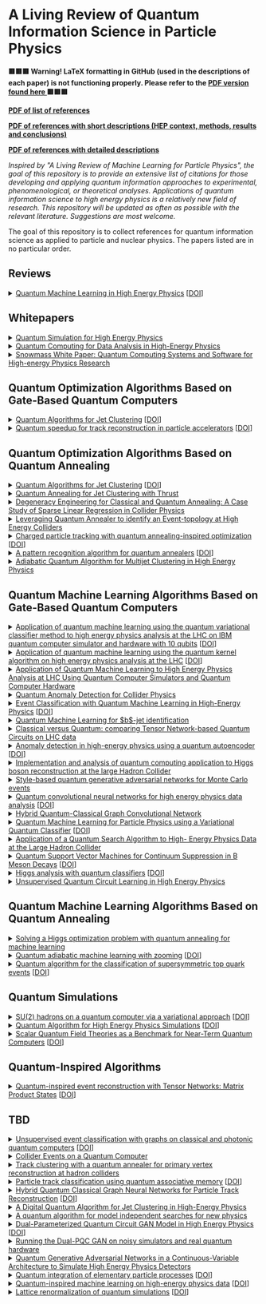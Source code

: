 #  **A Living Review of Quantum Information Science in Particle Physics**


**🟥🟥🟥 Warning! LaTeX formatting in GitHub (used in the descriptions of each paper) is not functioning properly. Please refer to the <a href="https://github.com/PamelaPajarillo/HEPQIS-LivingReview/blob/main/HEPQIS_DETAIL.pdf"> PDF version found here </a> 🟥🟥🟥**


**<a href="https://github.com/PamelaPajarillo/HEPQIS-LivingReview/blob/main/HEPQIS_LIST.pdf"> PDF of list of references </a>**


**<a href="https://github.com/PamelaPajarillo/HEPQIS-LivingReview/blob/main/HEPQIS_BRIEF.pdf"> PDF of references with short descriptions (HEP context, methods, results and conclusions) </a>**


**<a href="https://github.com/PamelaPajarillo/HEPQIS-LivingReview/blob/main/HEPQIS_DETAIL.pdf"> PDF of references with detailed descriptions </a>**

*Inspired by "A Living Review of Machine Learning for Particle Physics", the goal of this repository is to provide an extensive list of citations for those developing and applying quantum information approaches to experimental, phenomenological, or theoretical analyses.  Applications of quantum information science to high energy physics is a relatively new field of research.  This repository will be updated as often as possible with the relevant literature.  Suggestions are most welcome.*

The goal of this repository is to collect references for quantum information science as applied to particle and nuclear physics. The papers listed are in no particular order. 

##  **Reviews**

<details>
<summary> <a href="https://arxiv.org/abs/2005.08582"> Quantum Machine Learning in High Energy Physics</a> [<a href="https://doi.org/10.1088/2632-2153/abc17d">DOI</a>]</summary>

+ <em><strong>HEP Context:</strong></em> <em>Di-photon event classification, galaxy morphology classification, particle track reconstruction, and signal-background discrimination with the SUSY data set</em>
+ <em><strong>Methods:</strong></em> <em>Quantum machine learning using quantum annealing, restrictive Boltzmann machines, quantum graph networks, and variational quantum circuits</em>
+ <em><strong>Results and Conclusions:</strong></em> <em>This paper presents several papers on performing classification using quantum machine learning. The studies presented some of the challenges faced, such as the restrictive problem formulation for quantum annealers and the limited performance due to hardware restrictions for quantum-circuit-based machine learning.</em>

This review presents papers using quantum machine learning (QML) to perform classification with quantum annealing, restricted Boltzmann machines, quantum graph networks and variational quantum circuits. One of the main challenges of quantum annealing is its restrictive formulation (i.e rephrasing the loss function into a Quadratic Unconstrained Binary (QUBO) problem). Quantum-circuit-based machine learning is still at limited performance because of quantum device limitations. This review also discusses implementing QML directly on quantum data and practical considerations of experimenting with quantum annealers and quantum circuits.

</details>



##  **Whitepapers**

<details>
<summary> <a href="https://arxiv.org/abs/2204.03381"> Quantum Simulation for High Energy Physics</a></summary>

+ <em><strong>HEP Context:</strong></em> <em>TBD</em>
+ <em><strong>Methods:</strong></em> <em>TBD</em>
+ <em><strong>Results and Conclusions:</strong></em> <em>TBD</em>

TBD

</details>

<details>
<summary> <a href="https://arxiv.org/abs/2203.08805"> Quantum Computing for Data Analysis in High-Energy Physics</a></summary>

+ <em><strong>HEP Context:</strong></em> <em>Object reconstruction (tracking problem and  thrust for jet clustering), signal-background discrimination, detector simulations, and Monte Carlo event generation</em>
+ <em><strong>Methods:</strong></em> <em>Amplitude amplification (generalization of Grover's algorithm), quantum annealing, hybrid quantum-classical neural networks, variational quantum circuits, quantum support vector machines, quantum convolutional neural networks, quantum variational autoencoders, and quantum generative models (quantum generative adversarial network and quantum circuit born machine)</em>
+ <em><strong>Results and Conclusions:</strong></em> <em><strong>In object reconstruction:</strong> ; <strong>In classification:</strong> the quantum implentation of the Combinatorial Kalman Filter based on amplitude amplification has a rigorous proof of quantum speedup, however; <strong>In detector simulations and Monte Carlo event generation:</strong> ; <strong>Challenges and prospects:</strong> </em>

TBD

</details>

<details>
<summary> <a href="https://arxiv.org/abs/2203.07091"> Snowmass White Paper: Quantum Computing Systems and Software for High-energy Physics Research</a></summary>

+ <em><strong>HEP Context:</strong></em> <em>TBD</em>
+ <em><strong>Methods:</strong></em> <em>TBD</em>
+ <em><strong>Results and Conclusions:</strong></em> <em>TBD</em>

TBD

</details>



##  **Quantum Optimization Algorithms Based on Gate-Based Quantum Computers**

<details>
<summary> <a href="https://arxiv.org/abs/1908.08949"> Quantum Algorithms for Jet Clustering</a> [<a href="https://doi.org/10.1103/PhysRevD.101.094015">DOI</a>]</summary>

+ <em><strong>HEP Context:</strong></em> <em>Thrust, an event shape whose optimum corresponds to the most jet-like separating plane among a set of particles, focusing on the case of electron-positron collisions</em>
+ <em><strong>Methods:</strong></em> <em>1) Created a quantum algorithm based on quantum annealing (enconded optimization problem as a QUBO problem); 2) Created quantum algorithm based on Grover search and describes two computing models, sequential model and parallel model, for loading classical data into quantum memory.</em>
+ <em><strong>Results and Conclusions:</strong></em> <em>The overhead of data loading must be carefully considered when evaluating the potential for quantum speedups on classical datasets.</em>

TBD

</details>

<details>
<summary> <a href="https://arxiv.org/abs/2104.11583"> Quantum speedup for track reconstruction in particle accelerators</a> [<a href="https://doi.org/10.1103/PhysRevD.105.076012">DOI</a>]</summary>

+ <em><strong>HEP Context:</strong></em> <em>Track reconstruction</em>
+ <em><strong>Methods:</strong></em> <em>TBD</em>
+ <em><strong>Results and Conclusions:</strong></em> <em>This paper identifies the four fundamental routines in local track reconstruction methods: seeding, track building, cleaning, and selection. </em>

TBD

</details>



##  **Quantum Optimization Algorithms Based on Quantum Annealing**

<details>
<summary> <a href="https://arxiv.org/abs/1908.08949"> Quantum Algorithms for Jet Clustering</a> [<a href="https://doi.org/10.1103/PhysRevD.101.094015">DOI</a>]</summary>

+ <em><strong>HEP Context:</strong></em> <em>Thrust, an event shape whose optimum corresponds to the most jet-like separating plane among a set of particles, focusing on the case of electron-positron collisions</em>
+ <em><strong>Methods:</strong></em> <em>1) Created a quantum algorithm based on quantum annealing (enconded optimization problem as a QUBO problem); 2) Created quantum algorithm based on Grover search and describes two computing models, sequential model and parallel model, for loading classical data into quantum memory.</em>
+ <em><strong>Results and Conclusions:</strong></em> <em>The overhead of data loading must be carefully considered when evaluating the potential for quantum speedups on classical datasets.</em>

TBD

</details>

<details>
<summary> <a href="https://arxiv.org/abs/2205.02814"> Quantum Annealing for Jet Clustering with Thrust</a></summary>

+ <em><strong>HEP Context:</strong></em> <em>TBD</em>
+ <em><strong>Methods:</strong></em> <em>TBD</em>
+ <em><strong>Results and Conclusions:</strong></em> <em>TBD</em>

TBD

</details>

<details>
<summary> <a href="https://arxiv.org/abs/2205.10375"> Degeneracy Engineering for Classical and Quantum Annealing: A Case Study of Sparse Linear Regression in Collider Physics</a></summary>

+ <em><strong>HEP Context:</strong></em> <em>TBD</em>
+ <em><strong>Methods:</strong></em> <em>TBD</em>
+ <em><strong>Results and Conclusions:</strong></em> <em>TBD</em>

TBD

</details>

<details>
<summary> <a href="https://arxiv.org/abs/2111.07806"> Leveraging Quantum Annealer to identify an Event-topology at High Energy Colliders</a></summary>

+ <em><strong>HEP Context:</strong></em> <em>TBD</em>
+ <em><strong>Methods:</strong></em> <em>TBD</em>
+ <em><strong>Results and Conclusions:</strong></em> <em>TBD</em>

TBD

</details>

<details>
<summary> <a href="https://arxiv.org/abs/1908.04475"> Charged particle tracking with quantum annealing-inspired optimization</a> [<a href="https://doi.org/10.1007/s42484-021-00054-w">DOI</a>]</summary>

+ <em><strong>HEP Context:</strong></em> <em>TBD</em>
+ <em><strong>Methods:</strong></em> <em>TBD</em>
+ <em><strong>Results and Conclusions:</strong></em> <em>TBD</em>

TBD

</details>

<details>
<summary> <a href="https://arxiv.org/abs/1902.08324"> A pattern recognition algorithm for quantum annealers</a> [<a href="https://doi.org/10.1007/s41781-019-0032-5">DOI</a>]</summary>

+ <em><strong>HEP Context:</strong></em> <em>Pattern recognition for track reconstruction using the TrackML dataset, relevant for analysis at the HL-LHC</em>
+ <em><strong>Methods:</strong></em> <em>TBD</em>
+ <em><strong>Results and Conclusions:</strong></em> <em>TBD</em>

TBD

</details>

<details>
<summary> <a href="https://arxiv.org/abs/2012.14514"> Adiabatic Quantum Algorithm for Multijet Clustering in High Energy Physics</a></summary>

+ <em><strong>HEP Context:</strong></em> <em>Jet clustering</em>
+ <em><strong>Methods:</strong></em> <em>TBD</em>
+ <em><strong>Results and Conclusions:</strong></em> <em>TBD</em>

TBD

</details>



##  **Quantum Machine Learning Algorithms Based on Gate-Based Quantum Computers**

<details>
<summary> <a href="https://arxiv.org/abs/2012.11560"> Application of quantum machine learning using the quantum variational classifier method to high energy physics analysis at the LHC on IBM quantum computer simulator and hardware with 10 qubits</a> [<a href="https://doi.org/10.1088/1361-6471/ac1391">DOI</a>]</summary>

+ <em><strong>HEP Context:</strong></em> <em>Signal-background discrimination, where signal events are $t\bar{t}H$ ($H\rightarrow\gamma\gamma$) and $H\rightarrow\mu\mu$, and background events are dominant Standard Model processes</em>
+ <em><strong>Methods:</strong></em> <em>Variational quantum circuits</em>
+ <em><strong>Results and Conclusions:</strong></em> <em>TBD</em>

Using IBM gate-based quantum computers, the quantum variational classifier method is applied to the $t\bar{t}H$ (examines the Higgs coupling to the top quark) and $H\rightarrow\mu\mu$ (examines the Higgs coupling to second-generation fermions) analyses, with the goal of classifying physics events of interest from background events. Using event generators to produce signal and background events for $t\bar{t}H$ and $H\rightarrow\mu\mu$, a Principal Component Analysis (PCA) method converts kinematic variables to a smaller amount of variables so that the number of encoded variables is equal to the number of available qubits. Then, a feature map circuit which encodes the input data $\vec{x}$ into a quantum state is applied. A quantum variational circuit $W(\vec{\theta})$ which is parametrized by gate angles $\vec{\theta}$ is then applied. Finally, the qubit state is measured in the computational basis and the output state is classified as either signal or background through the action of a diagonal operator in the standard basis. To train the quantum variational circuit $W(\vec{\theta})$ for the optimized parameters $\vec{\theta}$, a set of input data and its labels are used. With 100 training events, 100 test events, and 10 encoded variables, the AUC of IBM's quantum computer simulator that includes a noise model with 10 qubits are similar to the AUC of a classical support vector machine (SVM) and a boosted decision tree (BDT) classifier. The quantum variational classifier is then employed on two of IBM's quantum computers, and the results show that the quantum computer and quantum simulator are in good agreement, however, the run time on the quantum computer is longer than the classical machine learning algorithms due to the limitations in quantum hardware. The paper concludes by stating that the use of quantum machine learning could potentially offer an advantage with the rapid advances in quantum computing technology.

</details>

<details>
<summary> <a href="https://arxiv.org/abs/2104.05059"> Application of quantum machine learning using the quantum kernel algorithm on high energy physics analysis at the LHC</a> [<a href="https://doi.org/10.1103/PhysRevResearch.3.033221">DOI</a>]</summary>

+ <em><strong>HEP Context:</strong></em> <em>Signal-background discrimination, where signal events are $t\bar{t}H$ ($H\rightarrow\gamma\gamma$), and background events are dominant Standard Model processes</em>
+ <em><strong>Methods:</strong></em> <em>Support vector machine with a quantum kernel estimator (QSVM-Kernel)</em>
+ <em><strong>Results and Conclusions:</strong></em> <em>TBD</em>

To classify signal and background events in the $t\bar{t}H$ analysis, the use of a support vector machine (SVM) with a quantum kernel estimator (QSVM-Kernel) is explored. A major limitation of the classical SVM is evaluating the similarity between any two data points in a large feature space is computationally expensive. The QSVM-Kernel algorithm exploits the quantum state space as a direct representation of the feature space, which gives rise to kernel functions that are hard to calculate classically, but are efficiently evaluated using quantum kernels. The QSVM-Kernel algorithm is the following: (1) Using a Quantum Feature Map function, map classical data to a quantum state; (2) Calculate the similarity between any two data points using a quantum computer; and finally (3) To find the separate hyperplane, use the kernel entries. This algorithm is then applied to separate between $t\bar{t}H$ (signal) and non-resonant di-photons (background). The quantum simulators used in this paper are from IBM, Google, and Amazon, all of which model the noiseless execution of their respective quantum computer hardware. The performance of these quantum simulators, using 15 qubits and 60 independent datasets of 20000 training events and 20000 testing events, are similar to the performance of a classical SVM and a classical BDT. The QSVM-Kernel algorithm is then implemented on IBM's quantum processor. The mean performance of QSVM-Kernel on IBM's quantum processor and IBM's quantum computer simulator is about 5\% lower. This difference is expected due to hardware noise. The results on IBM's quantum processor does approach the performance of IBM's quantum computer simulator. The paper concludes that the running time is expected to be reduced with improved quantum hardware and predicts that quantum machine learning could potentially become a powerful tool for HEP data analyses.

</details>

<details>
<summary> <a href="https://doi.org/10.22323/1.398.0842"> Application of Quantum Machine Learning to High Energy Physics Analysis at LHC Using Quantum Computer Simulators and Quantum Computer Hardware</a></summary>

+ <em><strong>HEP Context:</strong></em> <em>Signal-background discrimination, where signal events are $t\bar{t}H$ ($H\rightarrow\gamma\gamma$), and background events are dominant Standard Model processes</em>
+ <em><strong>Methods:</strong></em> <em>Variational Quantum Circuits (VQC), Quantum Support Vector Machine Kernel (QSVM-Kernel), and Quantum Neural Network (QNN)</em>
+ <em><strong>Results and Conclusions:</strong></em> <em>TBD</em>

TBD

</details>

<details>
<summary> <a href="https://arxiv.org/abs/2206.08391"> Quantum Anomaly Detection for Collider Physics</a></summary>

+ <em><strong>HEP Context:</strong></em> <em>Anomaly detection in the four-lepton final state</em>
+ <em><strong>Methods:</strong></em> <em>Variational Quantum Circuits (VQC) and Quantum Circuit Learning (QCL)</em>
+ <em><strong>Results and Conclusions:</strong></em> <em>After comparing VQC and QCL to traditional classical machine learning algorithms, this paper states that there is no evidence that quantum machine learning provides any advantage to classical machine learning.</em>

From the studies in Quantum Machine Learning (QML) in high energy physics, one of the common themes is it seems to outperform classical machine learning (CML) with small training datasets. This paper studies the feasibility of anomaly detection in collider physics. The approach in signal model-independent anomaly detection is to train a classifier to distinguish data from an accurate prediction of the background, which is a form of weakly/semi-supervised learning. One of the final states that is precisely known is the four charged lepton final states. The current approach use Monte Carlo (MC) simulations to estimate the background, however this is signal model-specific and does not easily extend to other models. The two QML methods that are analyzed in this paper are Variational Quantum Circuits (VQC) and Quantum Circuit Learning (QCL), which are both implementations of parametrized quantum circuits where the rotation angles are optimized using classical methods and only differ in the encoding of classical data and the parameterization. The approach for both methods is as follows: (1) Scale the input features $x_{i}$ such that the arguments for some unitary function $U(x_{i})$ are valid angles; (2) Initialize qubits with $ \vert 0 \rangle \vert 0 \rangle \ldots \vert 0 \rangle $; (3) Apply $U_{in}(x_{i})$ to each $i^{\text{th}}$ qubit. This step encodes classical input data into quantum states; (4) Apply a unitary circuit $U(\theta)$ where $\theta$ are the trainable weights of the circuit; (5) Measure the output values from the circuit and evaluate the loss function; (6) Repeat steps (2)-(5) $n$ times updating $\theta$ such that it minimizes the loss function. $U_{in}(x)$ for VQC consists of rotation gates $R_{Y}(x_{i})$, whereas $U_{in}(x)$ for QCL consists of Hadamard gates followed by rotation gates $R_{Y}(\arcsin(x_{i}))$ and $R_{Z}(\arccos(x_{i}^{2}))$ and CNOT gates. $U(\theta)$ consists of rotation gates followed by CNOT gates, whereas $U(\theta)$ consists of time evolution of operation based on the Ising model Hamiltonian followed by rotation gates $R_{Y}(\theta)$ and $R_{Z}(\theta)$. These methods are compared against two neural networks implemented in TensorFlow. The results show that there is no evidence that QML provides any advantage over CML.

</details>

<details>
<summary> <a href="https://arxiv.org/abs/2002.09935"> Event Classification with Quantum Machine Learning in High-Energy Physics</a> [<a href="https://doi.org/10.1007/s41781-020-00047-7">DOI</a>]</summary>

+ <em><strong>HEP Context:</strong></em> <em>Signal-background discrimination, where the signal is a SUSY process, in particular, a chargino-pair production via a Higgs boson, where the final state has two charged leptons and missing transverse momentum. The background event is a $W$ boson pair production $WW$ where each $W$ decays into a charged lepton and a neutrino.</em>
+ <em><strong>Methods:</strong></em> <em>Variational Quantum Circuits (VQC) and Quantum Circuit Learning (QCL)</em>
+ <em><strong>Results and Conclusions:</strong></em> <em>TBD</em>

In this paper, two quantum machine learning (QML) algorithms based on gate-based quantum computers, in particular variational quantum algorithms, Quantum Circuit Learning (QCL) and Variational Quantum Classification (VQC) are analyzed in the context of signal-background discrimination, where signal is an event originating from new physics beyond the Standard Model and background is an event originating from Standard Model processes. In this case, the signal event is a chargino-pair production via a Higgs boson, where the final state has two charged leptons and missing transverse momentum. The background event is a $W$ boson pair production $WW$ where each $W$ decays into a charged lepton and a neutrino. Both variational quantum algorithms have 3 steps: (1) quantum gates $U_{in}(\vec{x})$ to encode classical input data $\vec{x}$ into quantum states; (2) quantum gates $U(\vec{\theta})$ to produce output states used for supervised learning parametrized by a set of free parameters $\theta$ which will be optimized to model input training data; (3) measurement gates to obtain output values which will be compared by the labels $\vec{y}$. These steps are repeated $N$ times, tuning $\vec{\theta}$ using a classical computer by minimizing a loss function. In QCL, $U_{in}(\vec{x})$ is composed of a series of single qubit rotation gates $R_{Y}$ and $R_{Z}$, where the angles of the rotations gates are $\arcsin(\vec{x})$ and $\arccos(\vec{x}^2)$ where $\vec{x}$ is the normalized within $[-1,1]$. In VQC, $U_{in}(\vec{x})$ is characterized by a set of Hadamard gates and rotation gates with angles from the input data $\vec{x}$. In QCL, $U(\theta)$ is constructed by a time evolution gate denoted $e^{-iHt}$, where $H$ is the Hamiltonian of an Ising model and a series of $R_{X}$, $R_{Y}$, and $R_{Z}$ gates with angles as the arguments. In VQC, $U(\theta)$ is comprised of Hadamard, CNOT, and single-qubit rotation gates $R_{Y}$ and $R_{Z}$. A deep neural network (DNN) and a boosted decision tree (BDT) are used as benchmark tools for comparison with the performances of QCL and VQC. The VQC algorithm is performed on a quantum circuit simulator called Qulacs. The VQC algorithm is performed on a quantum circuit simulator Qiskit Aqua and on IBM's quantum computer. The performance of the QCL algorithms on quantum simulators is characterized by a relatively flat AUC as a function of the number of training events. The AUC for QCL is higher than the AUC for BDT and DNN for a low number of training events, however, for high training events, the performance for BDT and DNN surpasses QCL. The VQC algorithm has been tested on IBM's quantum computer, and the performance is similar to that of the quantum simulator. However, there is an increase in uncertainty due to hardware noise. Other QCL and VQC models are tested, which do not show any improvement to the nominal QCL and VQC models. The behavior that variational quantum algorithms does better with a small number of training data could be considered as a possible advantage over classical machine learning.

</details>

<details>
<summary> <a href="https://arxiv.org/abs/2202.13943"> Quantum Machine Learning for $b$-jet identification</a></summary>

+ <em><strong>HEP Context:</strong></em> <em>TBD</em>
+ <em><strong>Methods:</strong></em> <em>TBD</em>
+ <em><strong>Results and Conclusions:</strong></em> <em>TBD</em>

TBD

</details>

<details>
<summary> <a href="https://arxiv.org/abs/2202.10471"> Classical versus Quantum: comparing Tensor Network-based Quantum Circuits on LHC data</a></summary>

+ <em><strong>HEP Context:</strong></em> <em>TBD</em>
+ <em><strong>Methods:</strong></em> <em>TBD</em>
+ <em><strong>Results and Conclusions:</strong></em> <em>TBD</em>

TBD

</details>

<details>
<summary> <a href="https://arxiv.org/abs/2112.04958"> Anomaly detection in high-energy physics using a quantum autoencoder</a> [<a href="https://doi.org/10.1103/PhysRevD.105.095004">DOI</a>]</summary>

+ <em><strong>HEP Context:</strong></em> <em>TBD</em>
+ <em><strong>Methods:</strong></em> <em>TBD</em>
+ <em><strong>Results and Conclusions:</strong></em> <em>TBD</em>

TBD

</details>

<details>
<summary> <a href="https://doi.org/10.1038/s41598-021-01552-4"> Implementation and analysis of quantum computing application to Higgs boson reconstruction at the large Hadron Collider</a></summary>

+ <em><strong>HEP Context:</strong></em> <em>TBD</em>
+ <em><strong>Methods:</strong></em> <em>TBD</em>
+ <em><strong>Results and Conclusions:</strong></em> <em>TBD</em>

TBD

</details>

<details>
<summary> <a href="https://arxiv.org/abs/2110.06933"> Style-based quantum generative adversarial networks for Monte Carlo events</a></summary>

+ <em><strong>HEP Context:</strong></em> <em>TBD</em>
+ <em><strong>Methods:</strong></em> <em>TBD</em>
+ <em><strong>Results and Conclusions:</strong></em> <em>TBD</em>

TBD

</details>

<details>
<summary> <a href="https://arxiv.org/abs/2012.12177"> Quantum convolutional neural networks for high energy physics data analysis</a> [<a href="https://doi.org/10.1103/PhysRevResearch.4.013231">DOI</a>]</summary>

+ <em><strong>HEP Context:</strong></em> <em>Classification of $\mu^+$, $e^-$, $\pi^+$, and $p$ at the Liquid Argon Time Projection Chamber (LArTPC) at Deep Undergroudn Neutrino Experiment (DUNE)</em>
+ <em><strong>Methods:</strong></em> <em>Quantum Convolutional Neural Network (QCNN)</em>
+ <em><strong>Results and Conclusions:</strong></em> <em>TBD</em>

TBD

</details>

<details>
<summary> <a href="https://arxiv.org/abs/2101.06189"> Hybrid Quantum-Classical Graph Convolutional Network</a></summary>

+ <em><strong>HEP Context:</strong></em> <em>Classification of $\mu^+$, $e^-$, $\pi^+$, and $p$ at the Liquid Argon Time Projection Chamber (LArTPC) at Deep Undergroudn Neutrino Experiment (DUNE)</em>
+ <em><strong>Methods:</strong></em> <em>Hybrid Quantum-Classical Graph Convolutional Neural Network (QGCNN)</em>
+ <em><strong>Results and Conclusions:</strong></em> <em>TBD</em>

TBD

</details>

<details>
<summary> <a href="https://arxiv.org/abs/2010.07335"> Quantum Machine Learning for Particle Physics using a Variational Quantum Classifier</a> [<a href="https://doi.org/10.1007/JHEP02(2021)212">DOI</a>]</summary>

+ <em><strong>HEP Context:</strong></em> <em>Signal-background discrimination, where the background is $pp \rightarrow t\bar{t}$ events, and the signal is $pp \rightarrow Z' \rightarrow t\bar{t}$ events</em>
+ <em><strong>Methods:</strong></em> <em>Variational Quantum Classifier (VQC)</em>
+ <em><strong>Results and Conclusions:</strong></em> <em>TBD</em>

TBD

</details>

<details>
<summary> <a href="https://arxiv.org/abs/2010.00649"> Application of a Quantum Search Algorithm to High- Energy Physics Data at the Large Hadron Collider</a></summary>

+ <em><strong>HEP Context:</strong></em> <em>Detection of the exotic decays of Higgs boson used in Dark Sector searches ($H \rightarrow ZZ_d \rightarrow 4l$</em>
+ <em><strong>Methods:</strong></em> <em>Grover's Algorithm</em>
+ <em><strong>Results and Conclusions:</strong></em> <em>TBD</em>

TBD

</details>

<details>
<summary> <a href="https://arxiv.org/abs/2103.12257"> Quantum Support Vector Machines for Continuum Suppression in B Meson Decays</a> [<a href="https://doi.org/10.1007/s41781-021-00075-x">DOI</a>]</summary>

+ <em><strong>HEP Context:</strong></em> <em>Signal-background classification, where signal is $B\bar{B}$ pair events, and background is $q\bar{q}$ pair events</em>
+ <em><strong>Methods:</strong></em> <em>Quantum Support Vector Machine (QSVM)</em>
+ <em><strong>Results and Conclusions:</strong></em> <em>TBD</em>

TBD

</details>

<details>
<summary> <a href="https://arxiv.org/abs/2104.07692"> Higgs analysis with quantum classifiers</a> [<a href="https://doi.org/10.1051/epjconf/202125103070">DOI</a>]</summary>

+ <em><strong>HEP Context:</strong></em> <em>Classification of $t\bar{t}H(b\bar{b}$ (signal) and $t\bar{t}b\bar{b}$ (background)</em>
+ <em><strong>Methods:</strong></em> <em>Quantum Support Vector Machine (QSVM) and Variational Quantum Circuit (VQC)</em>
+ <em><strong>Results and Conclusions:</strong></em> <em>TBD</em>

TBD

</details>

<details>
<summary> <a href="https://arxiv.org/abs/2203.03578"> Unsupervised Quantum Circuit Learning in High Energy Physics</a></summary>

+ <em><strong>HEP Context:</strong></em> <em>TBD</em>
+ <em><strong>Methods:</strong></em> <em>Quantum Circuit Born Machines (QCBM)</em>
+ <em><strong>Results and Conclusions:</strong></em> <em>TBD</em>

TBD

</details>



##  **Quantum Machine Learning Algorithms Based on Quantum Annealing**

<details>
<summary> <a href="https://doi.org/10.1038/nature24047"> Solving a Higgs optimization problem with quantum annealing for machine learning</a></summary>

+ <em><strong>HEP Context:</strong></em> <em>TBD</em>
+ <em><strong>Methods:</strong></em> <em>TBD</em>
+ <em><strong>Results and Conclusions:</strong></em> <em>TBD</em>

Using D-Wave's programmable quantum annealer, this paper explores quantum annealing for machine learning (QAML). The paper shows that quantum and classical annealing-based classifiers perform comparably with no clear advantage to traditional machine learning methods, including deep neural network (DNN) and an ensemble of boosted decision trees (BDTs), to solve a Higgs signal-background discrimination machine learning optimimzation problem, which identifies features from a pair of photons correspond to a decay from the Higgs or other Standard Model processes. The inputs of the weak binary classifiers are the encoded transverse momentum of photons and the correlations between the two photons. The strong classifier is then constructed from a linear combination of weak classifiers, where the weights are obtained through an optimization problem, which must have a mapping to a quadratic unconstrained binary optimization (QUBO) problem. This classifier is resistant to overfitting, since due to noise, the D-Wave quantum annealer will avoid the global minimum of the loss functional, and it has a slight advantage over BDT and DNN with a smaller training dataset.

</details>

<details>
<summary> <a href="https://arxiv.org/abs/1908.04480"> Quantum adiabatic machine learning with zooming</a> [<a href="https://doi.org/10.1103/PhysRevA.102.062405">DOI</a>]</summary>

+ <em><strong>HEP Context:</strong></em> <em>TBD</em>
+ <em><strong>Methods:</strong></em> <em>TBD</em>
+ <em><strong>Results and Conclusions:</strong></em> <em>TBD</em>

Inspired by quantum annealing for machine learning (QAML), which constructs a strong classifier from a linear combination of weak binary classifiers. this paper proposes a variant called QAML-Z, where the binary classifiers are modified to continuous real values by performing a search on the real numbers. This works by zooming into a region of the energy surface and iteratively perform quantum annealing to an augmented set of weak classifiers, which then makes a strong classifier. The iteration rule that gives the weight of each classifier consists of shifting the value of mean based on the spin of the qubit then narrowing the search breadth. The zooming algorithm increases the probability of overfitting, so the authors of the paper propose regularizing the iterative process by applying a bit flip between each iteration with monotonically decreasing probability. This effectively prevents the strong classifier from overfitting and overcomes getting out of a local minima. The QAML-Z algorithm is applied to the Higgs optimization problem, where features of a diphoton event must be identified in order to classify events as a Higgs decay or other Standard Model processes. QAML-Z does not show an obvious advantage over traditional machine learning methods, including deep neural networks (DNNs) and boosted decision trees (BDTs), however, its performance surpasses the QAML algorithm and simulated annealing with zooming.

</details>

<details>
<summary> <a href="https://arxiv.org/abs/2106.00051"> Quantum algorithm for the classification of supersymmetric top quark events</a> [<a href="https://doi.org/10.1103/PhysRevD.104.096004">DOI</a>]</summary>

+ <em><strong>HEP Context:</strong></em> <em>TBD</em>
+ <em><strong>Methods:</strong></em> <em>TBD</em>
+ <em><strong>Results and Conclusions:</strong></em> <em>TBD</em>

TBD

</details>



##  **Quantum Simulations**

<details>
<summary> <a href="https://arxiv.org/abs/2102.08920"> SU(2) hadrons on a quantum computer via a variational approach</a> [<a href="https://doi.org/10.1038/s41467-021-26825-4">DOI</a>]</summary>

+ <em><strong>HEP Context:</strong></em> <em>TBD</em>
+ <em><strong>Methods:</strong></em> <em>TBD</em>
+ <em><strong>Results and Conclusions:</strong></em> <em>TBD</em>

TBD

</details>

<details>
<summary> <a href="https://arxiv.org/abs/1904.03196"> Quantum Algorithm for High Energy Physics Simulations</a> [<a href="https://doi.org/10.1103/PhysRevLett.126.062001">DOI</a>]</summary>

+ <em><strong>HEP Context:</strong></em> <em>TBD</em>
+ <em><strong>Methods:</strong></em> <em>TBD</em>
+ <em><strong>Results and Conclusions:</strong></em> <em>TBD</em>

TBD

</details>

<details>
<summary> <a href="https://arxiv.org/abs/1811.12332"> Scalar Quantum Field Theories as a Benchmark for Near-Term Quantum Computers</a> [<a href="https://doi.org/10.1103/PhysRevA.99.032306">DOI</a>]</summary>

+ <em><strong>HEP Context:</strong></em> <em>TBD</em>
+ <em><strong>Methods:</strong></em> <em>TBD</em>
+ <em><strong>Results and Conclusions:</strong></em> <em>TBD</em>

TBD

</details>



##  **Quantum-Inspired Algorithms**

<details>
<summary> <a href="https://arxiv.org/abs/2106.08334"> Quantum-inspired event reconstruction with Tensor Networks: Matrix Product States</a> [<a href="https://doi.org/10.1007/JHEP08(2021)112">DOI</a>]</summary>

+ <em><strong>HEP Context:</strong></em> <em>TBD</em>
+ <em><strong>Methods:</strong></em> <em>TBD</em>
+ <em><strong>Results and Conclusions:</strong></em> <em>TBD</em>

TBD

</details>



##  **TBD**

<details>
<summary> <a href="https://arxiv.org/abs/2103.03897"> Unsupervised event classification with graphs on classical and photonic quantum computers</a> [<a href="https://doi.org/10.1007/JHEP08(2021)170">DOI</a>]</summary>

+ <em><strong>HEP Context:</strong></em> <em>Anomaly detection, where background is $pp \rightarrow Z +$ jets events, and signal is $pp \rightarrow HZ$ events with subsequent decays $H \rightarrow A_1 A2$, $A_2 \rightarrow gg$, and $A_1 \rightarrow gg$, and the $Z$ boson decays leptonically to either $e$ or $\mu$</em>
+ <em><strong>Methods:</strong></em> <em>TBD</em>
+ <em><strong>Results and Conclusions:</strong></em> <em>TBD</em>

TBD

</details>

<details>
<summary> <a href="https://arxiv.org/abs/2207.10694"> Collider Events on a Quantum Computer</a></summary>

+ <em><strong>HEP Context:</strong></em> <em>Parton shower algorithms</em>
+ <em><strong>Methods:</strong></em> <em>TBD</em>
+ <em><strong>Results and Conclusions:</strong></em> <em>TBD</em>

TBD

</details>

<details>
<summary> <a href="https://arxiv.org/abs/1903.08879"> Track clustering with a quantum annealer for primary vertex reconstruction at hadron colliders</a></summary>

+ <em><strong>HEP Context:</strong></em> <em>TBD</em>
+ <em><strong>Methods:</strong></em> <em>TBD</em>
+ <em><strong>Results and Conclusions:</strong></em> <em>TBD</em>

TBD

</details>

<details>
<summary> <a href="https://arxiv.org/abs/2011.11848"> Particle track classification using quantum associative memory</a> [<a href="https://doi.org/10.1016/j.nima.2021.165557">DOI</a>]</summary>

+ <em><strong>HEP Context:</strong></em> <em>TBD</em>
+ <em><strong>Methods:</strong></em> <em>TBD</em>
+ <em><strong>Results and Conclusions:</strong></em> <em>TBD</em>

TBD

</details>

<details>
<summary> <a href="https://arxiv.org/abs/2109.12636"> Hybrid Quantum Classical Graph Neural Networks for Particle Track Reconstruction</a> [<a href="https://doi.org/10.1007/s42484-021-00055-9">DOI</a>]</summary>

+ <em><strong>HEP Context:</strong></em> <em>TBD</em>
+ <em><strong>Methods:</strong></em> <em>TBD</em>
+ <em><strong>Results and Conclusions:</strong></em> <em>TBD</em>

TBD

</details>

<details>
<summary> <a href="https://arxiv.org/abs/2101.05618"> A Digital Quantum Algorithm for Jet Clustering in High-Energy Physics</a></summary>

+ <em><strong>HEP Context:</strong></em> <em>TBD</em>
+ <em><strong>Methods:</strong></em> <em>TBD</em>
+ <em><strong>Results and Conclusions:</strong></em> <em>TBD</em>

TBD

</details>

<details>
<summary> <a href="https://arxiv.org/abs/2003.02181"> A quantum algorithm for model independent searches for new physics</a></summary>

+ <em><strong>HEP Context:</strong></em> <em>TBD</em>
+ <em><strong>Methods:</strong></em> <em>TBD</em>
+ <em><strong>Results and Conclusions:</strong></em> <em>TBD</em>

TBD

</details>

<details>
<summary> <a href="https://arxiv.org/abs/2103.15470"> Dual-Parameterized Quantum Circuit GAN Model in High Energy Physics</a> [<a href="https://doi.org/10.1051/epjconf/202125103050">DOI</a>]</summary>

+ <em><strong>HEP Context:</strong></em> <em>TBD</em>
+ <em><strong>Methods:</strong></em> <em>TBD</em>
+ <em><strong>Results and Conclusions:</strong></em> <em>TBD</em>

TBD

</details>

<details>
<summary> <a href="https://arxiv.org/abs/2205.15003"> Running the Dual-PQC GAN on noisy simulators and real quantum hardware</a></summary>

+ <em><strong>HEP Context:</strong></em> <em>TBD</em>
+ <em><strong>Methods:</strong></em> <em>TBD</em>
+ <em><strong>Results and Conclusions:</strong></em> <em>TBD</em>

TBD

</details>

<details>
<summary> <a href="https://arxiv.org/abs/2101.11132"> Quantum Generative Adversarial Networks in a Continuous-Variable Architecture to Simulate High Energy Physics Detectors</a></summary>

+ <em><strong>HEP Context:</strong></em> <em>TBD</em>
+ <em><strong>Methods:</strong></em> <em>TBD</em>
+ <em><strong>Results and Conclusions:</strong></em> <em>TBD</em>

TBD

</details>

<details>
<summary> <a href="https://arxiv.org/abs/2201.01547"> Quantum integration of elementary particle processes</a> [<a href="https://doi.org/10.1016/j.physletb.2022.137228">DOI</a>]</summary>

+ <em><strong>HEP Context:</strong></em> <em>TBD</em>
+ <em><strong>Methods:</strong></em> <em>TBD</em>
+ <em><strong>Results and Conclusions:</strong></em> <em>TBD</em>

TBD

</details>

<details>
<summary> <a href="https://arxiv.org/abs/2004.13747"> Quantum-inspired machine learning on high-energy physics data</a> [<a href="https://doi.org/10.1038/s41534-021-00443-w">DOI</a>]</summary>

+ <em><strong>HEP Context:</strong></em> <em>TBD</em>
+ <em><strong>Methods:</strong></em> <em>TBD</em>
+ <em><strong>Results and Conclusions:</strong></em> <em>TBD</em>

TBD

</details>

<details>
<summary> <a href="https://arxiv.org/abs/2107.01166"> Lattice renormalization of quantum simulations</a> [<a href="https://doi.org/10.1103/PhysRevD.104.094519">DOI</a>]</summary>

+ <em><strong>HEP Context:</strong></em> <em>TBD</em>
+ <em><strong>Methods:</strong></em> <em>TBD</em>
+ <em><strong>Results and Conclusions:</strong></em> <em>TBD</em>

TBD

</details>



